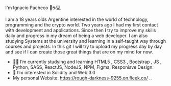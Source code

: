  I'm Ignacio Pacheco 👋☕💻


I am a 18 years olds Argentine interested in the world of technology, programming and the crypto world. Two years ago I had my first contact with development and applications. Since then I try to improve my skills daily and progress in my dream of being a web developer. I am also studying Systems at the university and learning in a self-taught way through courses and projects. In this git I will try to upload my progress day by day and see if I can create those great things that are on my mind for now.


- 🙆‍♂️ I’m currently studying and learning HTML5 , CSS3 , Bootstrap , JS , Python, SASS, ReactJS, NodeJS, NPM,  Figma, Responisve Design.
- 👀 I’m interested in Solidity and Web 3.0
- My personal Website: https://rough-darkness-9255.on.fleek.co/
..

<!---
IgnacioDevo/IgnacioDevo is a ✨ special ✨ repository because its `README.md` (this file) appears on your GitHub profile.
You can click the Preview link to take a look at your changes.
--->
